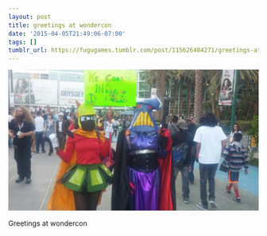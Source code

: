 ```yaml
---
layout: post
title: greetings at wondercon
date: '2015-04-05T21:49:06-07:00'
tags: []
tumblr_url: https://fugugames.tumblr.com/post/115626484271/greetings-at-wondercon
---
```

 ![](/tumblr_files/tumblr_nmd3pu18ad1tgne1po1_1280.jpg)  

Greetings at wondercon

